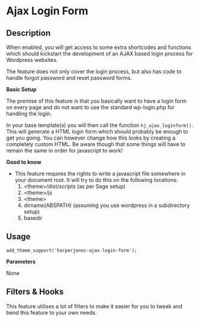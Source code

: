 Ajax Login Form
==================

Description
--
When enabled, you will get access to some extra shortcodes and functions which should kickstart
the development of an AJAX based login process for Wordpress websites.

The feature does not only cover the login process, but also has code to handle forgot password
and reset password forms.

**Basic Setup**

The premise of this feature is that you basically want to have a login form on every page and do not
want to use the standard wp-login.php for handling the login. 

In your base template(s) you will then call the function `hj_ajax_loginform()`. This will generate a
HTML login form which should probably be enough to get you going. You can however change how this looks
by creating a completely custom HTML. Be aware though that some things will have to remain the same
in order for javascript to work!


**Good to know**

* This feature requires the rights to write a javascript file somewhere in your document root. It will try to
  do this on the following locations:
  1. \<theme\>/dist/scripts (as per Sage setup)
  2. \<theme\>/js
  3. \<theme\>
  4. dirname(ABSPATH) (assuming you use wordpress in a subdirectory setup)
  5. basedir
  

Usage
---

`add_theme_support('harperjones-ajax-login-form');`

**Parameters**

None


Filters & Hooks
---
This feature utilises a lot of filters to make it easier for you to tweak and bend this feature to your own needs.
